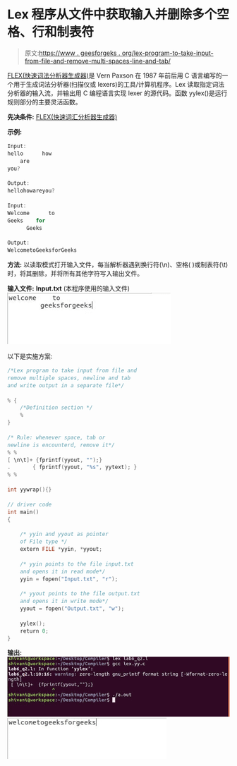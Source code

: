 # Lex 程序从文件中获取输入并删除多个空格、行和制表符

> 原文:[https://www . geesforgeks . org/lex-program-to-take-input-from-file-and-remove-multi-spaces-line-and-tab/](https://www.geeksforgeeks.org/lex-program-to-take-input-from-file-and-remove-multiple-spaces-lines-and-tabs/)

[FLEX(快速词法分析器生成器)](https://www.geeksforgeeks.org/flex-fast-lexical-analyzer-generator/)是 Vern Paxson 在 1987 年前后用 C 语言编写的一个用于生成词法分析器(扫描仪或 lexers)的工具/计算机程序。Lex 读取指定词法分析器的输入流，并输出用 C 编程语言实现 lexer 的源代码。函数 yylex()是运行规则部分的主要灵活函数。

**先决条件:** [FLEX(快速词汇分析器生成器)](https://www.geeksforgeeks.org/flex-fast-lexical-analyzer-generator/)

**示例:**

```cpp
Input:
hello      how
    are       
you?

Output:
hellohowareyou?

Input:
Welcome      to
Geeks    for
      Geeks

Output:
WelcometoGeeksforGeeks

```

**方法:**
以读取模式打开输入文件，每当解析器遇到换行符(\n)、空格( )或制表符(\t)时，将其删除，并将所有其他字符写入输出文件。

**输入文件:** **Input.txt** (本程序使用的输入文件)
![](img/c789a66207b49ab2e76a01f8f6b20fde.png)

以下是实施方案:

```cpp
/*Lex program to take input from file and 
remove multiple spaces, newline and tab
and write output in a separate file*/

% {
    /*Definition section */
    %
}

/* Rule: whenever space, tab or 
newline is encounterd, remove it*/
% %
[ \n\t]+ {fprintf(yyout, "");}
.       { fprintf(yyout, "%s", yytext); }
% %

int yywrap(){}

// driver code 
int main()
{

    /* yyin and yyout as pointer
    of File type */
    extern FILE *yyin, *yyout;

    /* yyin points to the file input.txt
    and opens it in read mode*/
    yyin = fopen("Input.txt", "r");

    /* yyout points to the file output.txt
    and opens it in write mode*/
    yyout = fopen("Output.txt", "w");

    yylex();
    return 0;
}
```

**输出:**
![](img/c2dbade7402833efa3c8cfd34bc8f0dd.png)
![](img/f0ae64b21bfaeed1bba6b46efc3ad98b.png)